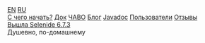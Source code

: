<div class="main-menu">
  
  <div class="service-links">
    <div id="languages">
      <a id="lang_eng" href="https://selenide.org">EN</a>
      <a id="lang_rus" href="https://ru.selenide.org">RU</a>
    </div>
  </div>
  
  <div class="main-menu-pages">
    <a href="{{ BASE_PATH }}/quick-start.html">С чего начать?</a>
    <a href="{{ BASE_PATH }}/documentation.html">Док</a>
    <a href="{{ BASE_PATH }}/faq.html">ЧАВО</a>
    <a href="{{ BASE_PATH }}/blog.html">Блог</a>
    <a href="{{ BASE_PATH }}/javadoc.html">Javadoc</a>
    <a href="{{ BASE_PATH }}/users.html">Пользователи</a>
    <a href="{{ BASE_PATH }}/quotes.html">Отзывы</a>
    <a style="display:none;" href="{{ BASE_PATH }}/thanks.html">Мы говорим спасибо</a>
  </div>

  <div class="news">
    <div class="news-line news-title"><a href="/2022/08/27/selenide-6.7.3/">Вышла Selenide 6.7.3</a></div>
    <div class="news-line news-link">Душевно, по-домашнему</div>
  </div>

</div>
